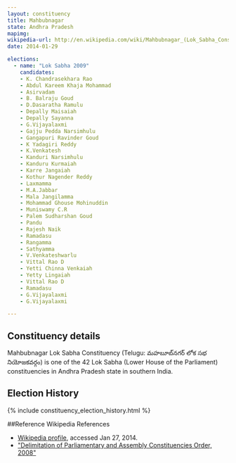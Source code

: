 ```yaml
---
layout: constituency
title: Mahbubnagar
state: Andhra Pradesh
mapimg: 
wikipedia-url: http://en.wikipedia.com/wiki/Mahbubnagar_(Lok_Sabha_Constituency)
date: 2014-01-29

elections: 
  - name: "Lok Sabha 2009"
    candidates: 
    - K. Chandrasekhara Rao 
    - Abdul Kareem Khaja Mohammad 
    - Asirvadam 
    - B. Balraju Goud 
    - D.Dasaratha Ramulu 
    - Depally Maisaiah 
    - Depally Sayanna 
    - G.Vijayalaxmi 
    - Gajju Pedda Narsimhulu 
    - Gangapuri Ravinder Goud 
    - K Yadagiri Reddy 
    - K.Venkatesh 
    - Kanduri Narsimhulu 
    - Kanduru Kurmaiah 
    - Karre Jangaiah 
    - Kothur Nagender Reddy 
    - Laxmamma 
    - M.A.Jabbar 
    - Mala Jangilamma 
    - Mohammad Ghouse Mohinuddin 
    - Muniswamy C.R 
    - Palem Sudharshan Goud 
    - Pandu 
    - Rajesh Naik 
    - Ramadasu 
    - Rangamma 
    - Sathyamma 
    - V.Venkateshwarlu 
    - Vittal Rao D 
    - Yetti Chinna Venkaiah 
    - Yetty Lingaiah 
    - Vittal Rao D 
    - Ramadasu 
    - G.Vijayalaxmi 
    - G.Vijayalaxmi 

---
```

## Constituency details
Mahbubnagar Lok Sabha Constituency (Telugu: మహబూబ్‌నగర్ లోక సభ నియోజకవర్గం) is one of the 42 Lok Sabha (Lower House of the Parliament) constituencies in Andhra Pradesh state in southern India.




## Election History
{% include constituency_election_history.html %}

##Reference
Wikipedia References
- [Wikipedia profile]({{page.profile.wikipedia}}), accessed Jan 27, 2014.
- ["Delimitation of Parliamentary and Assembly Constituencies Order, 2008"][wiki1]

[wiki1]: http://eci.nic.in/eci_main/CurrentElections/CONSOLIDATED_ORDER%20_ECI%20.pdf
